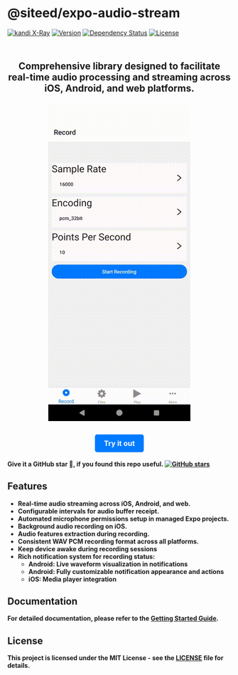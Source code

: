 # @siteed/expo-audio-stream

[![kandi X-Ray](https://kandi.openweaver.com/badges/xray.svg)](https://kandi.openweaver.com/typescript/siteed/expo-audio-stream)
[![Version](https://img.shields.io/npm/v/@siteed/expo-audio-stream.svg)](https://www.npmjs.com/package/@siteed/expo-audio-stream)
[![Dependency Status](https://img.shields.io/npm/dt/@siteed/expo-audio-stream.svg)](https://www.npmjs.com/package/@siteed/expo-audio-stream)
[![License](https://img.shields.io/npm/l/@siteed/expo-audio-stream.svg)](https://www.npmjs.com/package/@siteed/expo-audio-stream)


<div align="center">
  <h2 align="center">
    <br />
    <strong>Comprehensive library designed to facilitate real-time audio processing and streaming across iOS, Android, and web platforms.
    <br />
    <br />
    <a href="https://deeeed.github.io/expo-audio-stream/playground/">
      <img src="../../docs/demo.gif" alt="Screenshot Playground">
    </a>
    <br/><br/>
    <a href="https://deeeed.github.io/expo-audio-stream/playground" style="text-decoration:none;">
      <div style="display:inline-block; padding:10px 20px; background-color:#007bff; color:white; border-radius:5px; font-size:16px;">
        Try it out
      </div>
    </a>
    <br/>
  </h2>
</div>

**Give it a GitHub star 🌟, if you found this repo useful.**
[![GitHub stars](https://img.shields.io/github/stars/deeeed/expo-audio-stream.svg?style=social&label=Star&maxAge=2592000)](https://github.com/deeeed/expo-audio-stream)


## Features

- Real-time audio streaming across iOS, Android, and web.
- Configurable intervals for audio buffer receipt.
- Automated microphone permissions setup in managed Expo projects.
- Background audio recording on iOS.
- Audio features extraction during recording.
- Consistent WAV PCM recording format across all platforms.
- Keep device awake during recording sessions
- Rich notification system for recording status:
  - Android: Live waveform visualization in notifications
  - Android: Fully customizable notification appearance and actions
  - iOS: Media player integration

## Documentation

For detailed documentation, please refer to the [Getting Started Guide](https://deeeed.github.io/expo-audio-stream/docs/).

## License

This project is licensed under the MIT License - see the [LICENSE](LICENSE) file for details.

